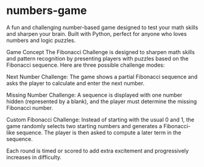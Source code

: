 # numbers-game
A fun and challenging number-based game designed to test your math skills and sharpen your brain. Built with Python, perfect for anyone who loves numbers and logic puzzles.

Game Concept
The Fibonacci Challenge is designed to sharpen math skills and pattern recognition by presenting players with puzzles based on the Fibonacci sequence. Here are three possible challenge modes:

Next Number Challenge:
The game shows a partial Fibonacci sequence and asks the player to calculate and enter the next number.

Missing Number Challenge:
A sequence is displayed with one number hidden (represented by a blank), and the player must determine the missing Fibonacci number.

Custom Fibonacci Challenge:
Instead of starting with the usual 0 and 1, the game randomly selects two starting numbers and generates a Fibonacci-like sequence. The player is then asked to compute a later term in the sequence.

Each round is timed or scored to add extra excitement and progressively increases in difficulty.
